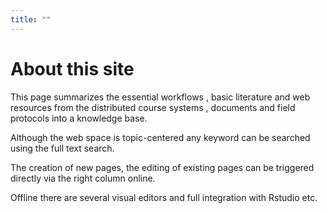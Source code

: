 ```yaml
---
title: ""
---
```


# About this site
This page summarizes the essential workflows , basic literature and web resources from the distributed course systems , documents and field protocols into a knowledge base.

Although the web space is topic-centered any keyword can be searched using the full text search. 

The creation of new pages, the editing of existing pages can be triggered directly via the right column online. 

Offline there are several visual editors and full integration with Rstudio etc. 